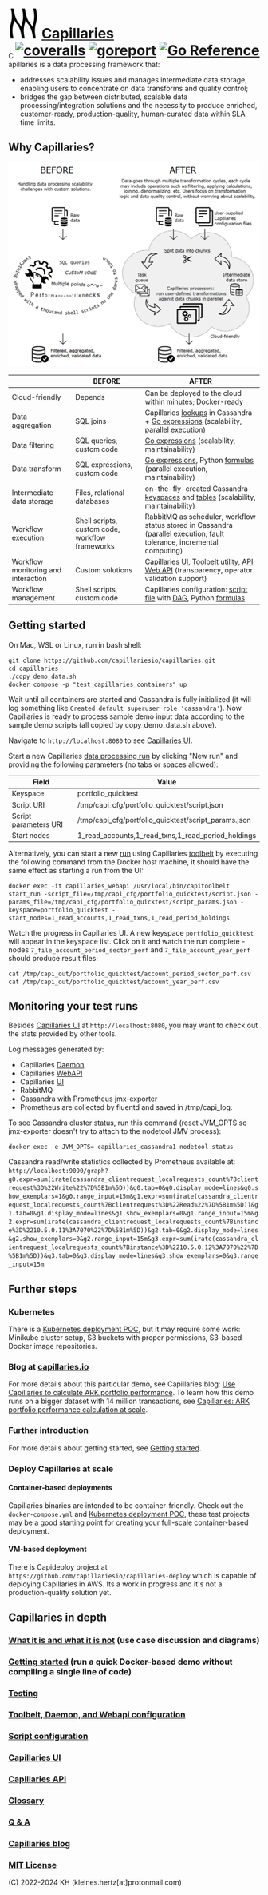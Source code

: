 # <img src="doc/logo.svg" alt="logo" width="60"/> <a href="capillaries.io">Capillaries</a> <div style="float:right;"> [![coveralls](https://coveralls.io/repos/github/capillariesio/capillaries/badge.svg?branch=main)](https://coveralls.io/github/capillariesio/capillaries?branch=main) [![goreport](https://goreportcard.com/badge/github.com/capillariesio/capillaries)](https://goreportcard.com/report/github.com/capillariesio/capillaries) [![Go Reference](https://pkg.go.dev/badge/github.com/capillariesio/capillaries.svg)](https://pkg.go.dev/github.com/capillariesio/capillaries)</div>


Capillaries is a data processing framework that:
- addresses scalability issues and manages intermediate data storage, enabling users to concentrate on data transforms and quality control;
- bridges the gap between distributed, scalable data processing/integration solutions and the necessity to produce enriched, customer-ready, production-quality, human-curated data within SLA time limits.

## Why Capillaries?
![Capillaries: before and after](doc/beforeafter.png)


|             | BEFORE | AFTER |
| ----------- | ------ |------ |
| Cloud-friendly | Depends | Can be deployed to the cloud within minutes; Docker-ready |
| Data aggregation | SQL joins | Capillaries [lookups](doc/glossary.md#lookup) in Cassandra + [Go expressions](doc/glossary.md#go-expressions) (scalability, parallel execution) |
| Data filtering | SQL queries, custom code | [Go expressions](doc/glossary.md#go-expressions) (scalability, maintainability) |
| Data transform | SQL expressions, custom code | [Go expressions](doc/glossary.md#go-expressions), Python [formulas](doc/glossary.md#py_calc-processor) (parallel execution, maintainability) |
| Intermediate data storage | Files, relational databases | on-the-fly-created Cassandra [keyspaces](doc/glossary.md#keyspace) and [tables](doc/glossary.md#table) (scalability, maintainability) |
| Workflow execution | Shell scripts, custom code, workflow frameworks | RabbitMQ as scheduler, workflow status stored in Cassandra (parallel execution, fault tolerance, incremental computing) |
| Workflow monitoring and interaction | Custom solutions | Capillaries [UI](ui/README.md), [Toolbelt](doc/glossary.md#toolbelt) utility, [API](doc/api.md), [Web API](doc/glossary.md#webapi) (transparency, operator validation support) |
| Workflow management | Shell scripts, custom code | Capillaries configuration: [script file](doc/glossary.md#script) with [DAG](doc/glossary.md#dag), Python [formulas](doc/glossary.md#py_calc-processor) |

## Getting started

On Mac, WSL or Linux, run in bash shell:

```
git clone https://github.com/capillariesio/capillaries.git
cd capillaries
./copy_demo_data.sh
docker compose -p "test_capillaries_containers" up
```

Wait until all containers are started and Cassandra is fully initialized (it will log something like `Created default superuser role 'cassandra'`). Now Capillaries is ready to process sample demo input data according to the sample demo scripts (all copied by copy_demo_data.sh above).

Navigate to `http://localhost:8080` to see [Capillaries UI](./doc/glossary.md#capillaries-ui).

Start a new Capillaries [data processing run](./doc/glossary.md#run) by clicking "New run" and providing the following parameters (no tabs or spaces allowed):

| Field | Value |
|- | - |
| Keyspace | portfolio_quicktest |
| Script URI | /tmp/capi_cfg/portfolio_quicktest/script.json |
| Script parameters URI | /tmp/capi_cfg/portfolio_quicktest/script_params.json |
| Start nodes |	1_read_accounts,1_read_txns,1_read_period_holdings |

Alternatively, you can start a new [run](./doc/glossary.md#run) using Capillaries [toolbelt](./doc/glossary.md#toolbelt) by executing the following command from the Docker host machine, it should have the same effect as starting a run from the UI:

```
docker exec -it capillaries_webapi /usr/local/bin/capitoolbelt start_run -script_file=/tmp/capi_cfg/portfolio_quicktest/script.json -params_file=/tmp/capi_cfg/portfolio_quicktest/script_params.json -keyspace=portfolio_quicktest -start_nodes=1_read_accounts,1_read_txns,1_read_period_holdings
```

Watch the progress in Capillaries UI. A new keyspace `portfolio_quicktest` will appear in the keyspace list. Click on it and watch the run complete - nodes `7_file_account_period_sector_perf` and `7_file_account_year_perf` should produce result files:

```
cat /tmp/capi_out/portfolio_quicktest/account_period_sector_perf.csv
cat /tmp/capi_out/portfolio_quicktest/account_year_perf.csv
```

## Monitoring your test runs

Besides [Capillaries UI](./doc/glossary.md#capillaries-ui) at `http://localhost:8080`, you may want to check out the stats provided by other tools.

Log messages generated by:
- Capillaries [Daemon](./doc/glossary.md#daemon)
- Capillaries [WebAPI](./doc/glossary.md#webapi)
- Capillaries [UI](./doc/glossary.md#capillaries-ui)
- RabbitMQ
- Cassandra with Prometheus jmx-exporter
- Prometheus
are collected by fluentd and saved in /tmp/capi_log.

To see Cassandra cluster status, run this command (reset JVM_OPTS so jmx-exporter doesn't try to attach to the nodetool JMV process):
```
docker exec -e JVM_OPTS= capillaries_cassandra1 nodetool status
```

Cassandra read/write statistics collected by Prometheus available at:
`http://localhost:9090/graph?g0.expr=sum(irate(cassandra_clientrequest_localrequests_count%7Bclientrequest%3D%22Write%22%7D%5B1m%5D))&g0.tab=0&g0.display_mode=lines&g0.show_exemplars=1&g0.range_input=15m&g1.expr=sum(irate(cassandra_clientrequest_localrequests_count%7Bclientrequest%3D%22Read%22%7D%5B1m%5D))&g1.tab=0&g1.display_mode=lines&g1.show_exemplars=0&g1.range_input=15m&g2.expr=sum(irate(cassandra_clientrequest_localrequests_count%7Binstance%3D%2210.5.0.11%3A7070%22%7D%5B1m%5D))&g2.tab=0&g2.display_mode=lines&g2.show_exemplars=0&g2.range_input=15m&g3.expr=sum(irate(cassandra_clientrequest_localrequests_count%7Binstance%3D%2210.5.0.12%3A7070%22%7D%5B1m%5D))&g3.tab=0&g3.display_mode=lines&g3.show_exemplars=0&g3.range_input=15m`

## Further steps

### Kubernetes
There is a [Kubernetes deployment POC](./test/k8s/README.md), but it may require some work: Minikube cluster setup, S3 buckets with proper permissions, S3-based Docker image repositories.

### Blog at <a href="capillaries.io/blog">capillaries.io</a>
For more details about this particular demo, see Capillaries blog: [Use Capillaries to calculate ARK portfolio performance](https://capillaries.io/blog/2023-04-08-portfolio/index.html). To learn how this demo runs on a bigger dataset with 14 million transactions, see [Capillaries: ARK portfolio performance calculation at scale](https://capillaries.io/blog/2023-11-15-portfolio-scale/index.html).

### Further introduction
For more details about getting started, see [Getting started](doc/started.md).

### Deploy Capillaries at scale

#### Container-based deployments

Capillaries binaries are intended to be container-friendly. Check out the `docker-compose.yml` and [Kubernetes deployment POC](./test/k8s/README.md), these test projects may be a good starting point for creating your full-scale container-based deployment.

#### VM-based deployment

There is Capideploy project at `https://github.com/capillariesio/capillaries-deploy` which is capable of deploying Capillaries in AWS. Its a work in progress and it's not a production-quality solution yet.

## Capillaries in depth

### [What it is and what it is not](doc/what.md) (use case discussion and diagrams)
### [Getting started](doc/started.md) (run a quick Docker-based demo without compiling a single line of code)
### [Testing](doc/testing.md)
### [Toolbelt, Daemon, and Webapi configuration](doc/binconfig.md)
### [Script configuration](doc/scriptconfig.md)
### [Capillaries UI](ui/README.md)
### [Capillaries API](doc/api.md)
### [Glossary](doc/glossary.md)
### [Q & A](doc/qna.md)
### [Capillaries blog](https://capillaries.io/blog/index.html)
### [MIT License](LICENSE)

(C) 2022-2024 KH (kleines.hertz[at]protonmail.com)